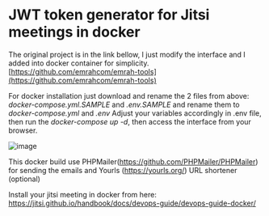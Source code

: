 # JWT token generator for Jitsi meetings in docker

The original project is in the link bellow, I just modify the interface and I added into docker container for simplicity.
[https://github.com/emrahcom/emrah-tools](https://github.com/emrahcom/emrah-tools)


For docker installation just download and rename the 2 files from above: *docker-compose.yml.SAMPLE* and *.env.SAMPLE* and rename them to *docker-compose.yml* and *.env* Adjust your variables accordingly in .env file, then run the *docker-compose up -d*, then access the interface from your browser.

![image](https://user-images.githubusercontent.com/11590919/177880437-907d7254-bddf-4fd8-b2be-f31f50963daf.png)

This docker build use PHPMailer(https://github.com/PHPMailer/PHPMailer) for sending the emails and Yourls (https://yourls.org/) URL shortener (optional)

Install your jitsi meeting in docker from here: https://jitsi.github.io/handbook/docs/devops-guide/devops-guide-docker/
